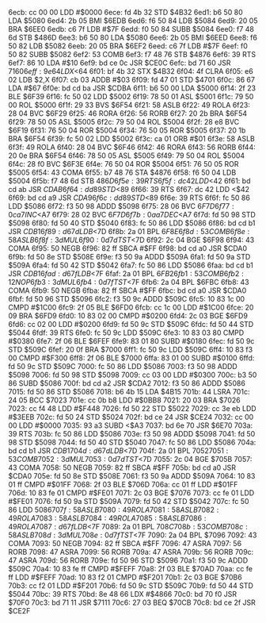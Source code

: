 6ecb: cc 00 00     LDD    #$0000
6ece: fd 4b 32     STD    $4B32
6ed1: b6 50 80     LDA    $5080
6ed4: 2b 05        BMI    $6EDB
6ed6: f6 50 84     LDB    $5084
6ed9: 20 05        BRA    $6EE0
6edb: c6 7f        LDB    #$7F
6edd: f0 50 84     SUBB   $5084
6ee0: f7 48 6d     STB    $486D
6ee3: b6 50 80     LDA    $5080
6ee6: 2b 05        BMI    $6EED
6ee8: f6 50 82     LDB    $5082
6eeb: 20 05        BRA    $6EF2
6eed: c6 7f        LDB    #$7F
6eef: f0 50 82     SUBB   $5082
6ef2: 53           COMB
6ef3: f7 48 76     STB    $4876
6ef6: 39           RTS
6ef7: 86 10        LDA    #$10
6ef9: bd ce 0c     JSR    $CE0C
6efc: bd 71 60     JSR    $7160
6eff: 9e 64        LDX    <$64
6f01: bf 4b 32     STX    $4B32
6f04: 4f           CLRA
6f05: e6 02        LDB    $2,X
6f07: cb 03        ADDB   #$03
6f09: fd 47 01     STD    $4701
6f0c: 86 67        LDA    #$67
6f0e: bd cd ba     JSR    $CDBA
6f11: b6 50 00     LDA    $5000
6f14: 2f 23        BLE    $6F39
6f16: fc 50 02     LDD    $5002
6f19: 78 50 01     ASL    $5001
6f1c: 79 50 00     ROL    $5000
6f1f: 29 33        BVS    $6F54
6f21: 58           ASLB
6f22: 49           ROLA
6f23: 28 04        BVC    $6F29
6f25: 46           RORA
6f26: 56           RORB
6f27: 20 2b        BRA    $6F54
6f29: 78 50 05     ASL    $5005
6f2c: 79 50 04     ROL    $5004
6f2f: 28 e8        BVC    $6F19
6f31: 76 50 04     ROR    $5004
6f34: 76 50 05     ROR    $5005
6f37: 20 1b        BRA    $6F54
6f39: fc 50 02     LDD    $5002
6f3c: ca 01        ORB    #$01
6f3e: 58           ASLB
6f3f: 49           ROLA
6f40: 28 04        BVC    $6F46
6f42: 46           RORA
6f43: 56           RORB
6f44: 20 0e        BRA    $6F54
6f46: 78 50 05     ASL    $5005
6f49: 79 50 04     ROL    $5004
6f4c: 28 f0        BVC    $6F3E
6f4e: 76 50 04     ROR    $5004
6f51: 76 50 05     ROR    $5005
6f54: 43           COMA
6f55: b7 48 76     STA    $4876
6f58: f6 50 04     LDB    $5004
6f5b: f7 48 6d     STB    $486D
6f5e: 39           RTS
6f5f: dc 42        LDD    <$42
6f61: bd cd ab     JSR    $CDAB
6f64: dd 89        STD    <$89
6f66: 39           RTS
6f67: dc 42        LDD    <$42
6f69: bd cd a9     JSR    $CDA9
6f6c: dd 89        STD    <$89
6f6e: 39           RTS
6f6f: fc 50 86     LDD    $5086
6f72: f3 50 98     ADDD   $5098
6f75: 28 06        BVC    $6F7D
6f77: 0c a7        INC    <$A7
6f79: 28 02        BVC    $6F7D
6f7b: 0a a7        DEC    <$A7
6f7d: fd 50 98     STD    $5098
6f80: fd 50 40     STD    $5040
6f83: fc 50 86     LDD    $5086
6f86: bd cd b1     JSR    $CDB1
6f89: d6 7d        LDB    <$7D
6f8b: 2a 01        BPL    $6F8E
6f8d: 53           COMB
6f8e: 58           ASLB
6f8f: 3d           MUL
6f90: 0d 7d        TST    <$7D
6f92: 2c 04        BGE    $6F98
6f94: 43           COMA
6f95: 50           NEGB
6f96: 82 ff        SBCA   #$FF
6f98: bd cd a0     JSR    $CDA0
6f9b: fd 50 8e     STD    $508E
6f9e: f3 50 9a     ADDD   $509A
6fa1: fd 50 9a     STD    $509A
6fa4: fd 50 42     STD    $5042
6fa7: fc 50 86     LDD    $5086
6faa: bd cd b1     JSR    $CDB1
6fad: d6 7f        LDB    <$7F
6faf: 2a 01        BPL    $6FB2
6fb1: 53           COMB
6fb2: 12           NOP
6fb3: 3d           MUL
6fb4: 0d 7f        TST    <$7F
6fb6: 2a 04        BPL    $6FBC
6fb8: 43           COMA
6fb9: 50           NEGB
6fba: 82 ff        SBCA   #$FF
6fbc: bd cd a0     JSR    $CDA0
6fbf: fd 50 96     STD    $5096
6fc2: f3 50 9c     ADDD   $509C
6fc5: 10 83 1c 00  CMPD   #$1C00
6fc9: 2f 05        BLE    $6FD0
6fcb: cc 1c 00     LDD    #$1C00
6fce: 20 09        BRA    $6FD9
6fd0: 10 83 02 00  CMPD   #$0200
6fd4: 2c 03        BGE    $6FD9
6fd6: cc 02 00     LDD    #$0200
6fd9: fd 50 9c     STD    $509C
6fdc: fd 50 44     STD    $5044
6fdf: 39           RTS
6fe0: fc 50 9c     LDD    $509C
6fe3: 10 83 03 80  CMPD   #$0380
6fe7: 2f 06        BLE    $6FEF
6fe9: 83 01 80     SUBD   #$0180
6fec: fd 50 9c     STD    $509C
6fef: 20 0f        BRA    $7000
6ff1: fc 50 9c     LDD    $509C
6ff4: 10 83 f3 00  CMPD   #$F300
6ff8: 2f 06        BLE    $7000
6ffa: 83 01 00     SUBD   #$0100
6ffd: fd 50 9c     STD    $509C
7000: fc 50 86     LDD    $5086
7003: f3 50 98     ADDD   $5098
7006: fd 50 98     STD    $5098
7009: cc 03 00     LDD    #$0300
700c: b3 50 86     SUBD   $5086
700f: bd cd a2     JSR    $CDA2
7012: f3 50 86     ADDD   $5086
7015: fd 50 86     STD    $5086
7018: b6 4b 15     LDA    $4B15
701b: 44           LSRA
701c: 24 05        BCC    $7023
701e: cc 0b b8     LDD    #$0BB8
7021: 20 03        BRA    $7026
7023: cc f4 48     LDD    #$F448
7026: fd 50 22     STD    $5022
7029: cc 3e eb     LDD    #$3EEB
702c: fd 50 24     STD    $5024
702f: bd ce 24     JSR    $CE24
7032: cc 00 00     LDD    #$0000
7035: 93 a3        SUBD   <$A3
7037: bd 6e 70     JSR    $6E70
703a: 39           RTS
703b: fc 50 86     LDD    $5086
703e: f3 50 98     ADDD   $5098
7041: fd 50 98     STD    $5098
7044: fd 50 40     STD    $5040
7047: fc 50 86     LDD    $5086
704a: bd cd b1     JSR    $CDB1
704d: d6 7d        LDB    <$7D
704f: 2a 01        BPL    $7052
7051: 53           COMB
7052: 3d           MUL
7053: 0d 7d        TST    <$7D
7055: 2c 04        BGE    $705B
7057: 43           COMA
7058: 50           NEGB
7059: 82 ff        SBCA   #$FF
705b: bd cd a0     JSR    $CDA0
705e: fd 50 8e     STD    $508E
7061: f3 50 9a     ADDD   $509A
7064: 10 83 01 ff  CMPD   #$01FF
7068: 2f 03        BLE    $706D
706a: cc 01 ff     LDD    #$01FF
706d: 10 83 fe 01  CMPD   #$FE01
7071: 2c 03        BGE    $7076
7073: cc fe 01     LDD    #$FE01
7076: fd 50 9a     STD    $509A
7079: fd 50 42     STD    $5042
707c: fc 50 86     LDD    $5086
707f: 58           ASLB
7080: 49           ROLA
7081: 58           ASLB
7082: 49           ROLA
7083: 58           ASLB
7084: 49           ROLA
7085: 58           ASLB
7086: 49           ROLA
7087: d6 7f        LDB    <$7F
7089: 2a 01        BPL    $708C
708b: 53           COMB
708c: 58           ASLB
708d: 3d           MUL
708e: 0d 7f        TST    <$7F
7090: 2a 04        BPL    $7096
7092: 43           COMA
7093: 50           NEGB
7094: 82 ff        SBCA   #$FF
7096: 47           ASRA
7097: 56           RORB
7098: 47           ASRA
7099: 56           RORB
709a: 47           ASRA
709b: 56           RORB
709c: 47           ASRA
709d: 56           RORB
709e: fd 50 96     STD    $5096
70a1: f3 50 9c     ADDD   $509C
70a4: 10 83 fe ff  CMPD   #$FEFF
70a8: 2f 03        BLE    $70AD
70aa: cc fe ff     LDD    #$FEFF
70ad: 10 83 f2 01  CMPD   #$F201
70b1: 2c 03        BGE    $70B6
70b3: cc f2 01     LDD    #$F201
70b6: fd 50 9c     STD    $509C
70b9: fd 50 44     STD    $5044
70bc: 39           RTS
70bd: 8e 48 66     LDX    #$4866
70c0: bd 70 f0     JSR    $70F0
70c3: bd 71 11     JSR    $7111
70c6: 27 03        BEQ    $70CB
70c8: bd ce 2f     JSR    $CE2F

